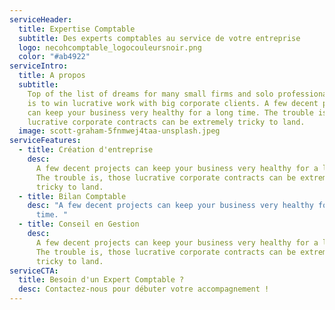 ```yaml
---
serviceHeader:
  title: Expertise Comptable
  subtitle: Des experts comptables au service de votre entreprise
  logo: necohcomptable_logocouleursnoir.png
  color: "#ab4922"
serviceIntro:
  title: A propos
  subtitle:
    Top of the list of dreams for many small firms and solo professionals
    is to win lucrative work with big corporate clients. A few decent projects
    can keep your business very healthy for a long time. The trouble is, those
    lucrative corporate contracts can be extremely tricky to land.
  image: scott-graham-5fnmwej4taa-unsplash.jpeg
serviceFeatures:
  - title: Création d'entreprise
    desc:
      A few decent projects can keep your business very healthy for a long time.
      The trouble is, those lucrative corporate contracts can be extremely
      tricky to land.
  - title: Bilan Comptable
    desc: "A few decent projects can keep your business very healthy for a long
      time. "
  - title: Conseil en Gestion
    desc:
      A few decent projects can keep your business very healthy for a long time.
      The trouble is, those lucrative corporate contracts can be extremely
      tricky to land.
serviceCTA:
  title: Besoin d'un Expert Comptable ?
  desc: Contactez-nous pour débuter votre accompagnement !
---
```

